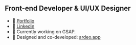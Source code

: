Front-end Developer & UI/UX Designer
---

- 🔗 [Portfolio](https://barisgultekin.com)
- 🔗 [Linkedin](https:/www.linkedin.com/in/alibarisgultekin)
- 🔨 Currently working on GSAP.
- 🚀 Designed and co-developed: [ardeo.app](https://ardeo.app/)
